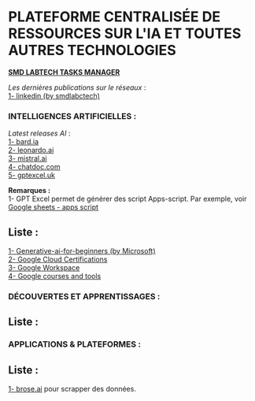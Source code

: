 # PLATEFORME CENTRALISÉE DE RESSOURCES SUR L'IA ET TOUTES AUTRES TECHNOLOGIES

[**SMD LABTECH TASKS MANAGER**](https://lookerstudio.google.com/u/0/reporting/15699df7-d3bd-4b0f-8834-647745c6f882/page/p_khucsd4had)  

*Les dernières publications sur le réseaux* :  
[1- linkedin (by smdlabctech)](social_media/linkedin.md)  

### INTELLIGENCES ARTIFICIELLES :  
*Latest releases AI* :  
[1- bard.ia](https://bard.google.com/)  
[2- leonardo.ai](https://app.leonardo.ai/)  
[3- mistral.ai](https://console.mistral.ai/)  
[4- chatdoc.com](https://chatdoc.com/chatdoc/#/upload)  
[5- gptexcel.uk](https://gptexcel.uk/dashboard) 



**Remarques :**  
1- GPT Excel permet de générer des script Apps-script. Par exemple, voir [Google sheets - apps script](https://gptexcel.uk/scripts) 

## Liste :  
[1- Generative-ai-for-beginners (by Microsoft)](https://github.com/microsoft/generative-ai-for-beginners)  
[2- Google Cloud Certifications](https://cloud.google.com/learn/certification?hl=fr)  
[3- Google Workspace](https://workspace.google.com/intl/fr/essentials/#)  
[4- Google courses and tools](https://grow.google/intl/fr_fr/courses-and-tools/?category=career&type=live-events)  


### DÉCOUVERTES ET APPRENTISSAGES :  
## Liste :  


### APPLICATIONS & PLATEFORMES :  
## Liste :  
[1- brose.ai](https://www.browse.ai/) pour scrapper des données.  


